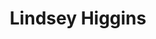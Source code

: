 ---
title: Lindsey Higgins
organization: Mapillary
country: Sweden
talk: "#Map2020: Addressing Humanitarian Challenges with Street-Level Imagery"
---